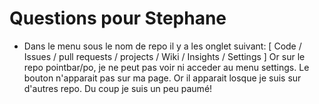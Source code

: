 # Questions pour Stephane

- Dans le menu sous le nom de repo il y a les onglet suivant:  [ Code / Issues / pull requests / projects / Wiki / Insights / Settings ] Or sur le repo pointbar/po, je ne peut pas voir ni acceder au menu settings. Le bouton n'apparait pas sur ma page. Or il apparait losque je suis sur d'autres repo. Du coup je suis un peu paumé! 
